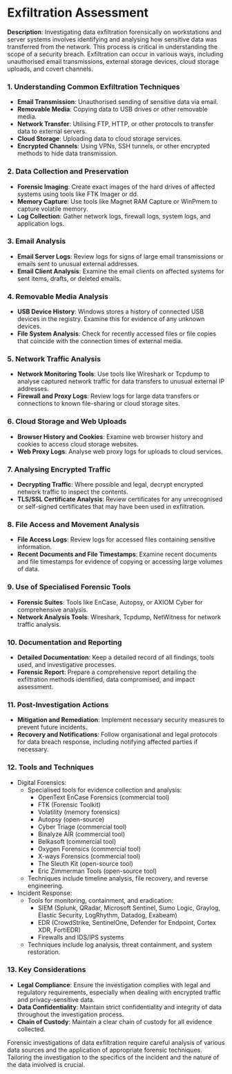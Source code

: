 # Exfiltration Assessment

**Description**: Investigating data exfiltration forensically on workstations and server systems involves identifying and analysing how sensitive data was transferred from the network. This process is critical in understanding the scope of a security breach. Exfiltration can occur in various ways, including unauthorised email transmissions, external storage devices, cloud storage uploads, and covert channels.

### **1. Understanding Common Exfiltration Techniques**

* **Email Transmission**: Unauthorised sending of sensitive data via email.
* **Removable Media**: Copying data to USB drives or other removable media.
* **Network Transfer**: Utilising FTP, HTTP, or other protocols to transfer data to external servers.
* **Cloud Storage**: Uploading data to cloud storage services.
* **Encrypted Channels**: Using VPNs, SSH tunnels, or other encrypted methods to hide data transmission.

### **2. Data Collection and Preservation**

* **Forensic Imaging**: Create exact images of the hard drives of affected systems using tools like FTK Imager or dd.
* **Memory Capture**: Use tools like Magnet RAM Capture or WinPmem to capture volatile memory.
* **Log Collection**: Gather network logs, firewall logs, system logs, and application logs.

### **3. Email Analysis**

* **Email Server Logs**: Review logs for signs of large email transmissions or emails sent to unusual external addresses.
* **Email Client Analysis**: Examine the email clients on affected systems for sent items, drafts, or deleted emails.

### **4. Removable Media Analysis**

* **USB Device History**: Windows stores a history of connected USB devices in the registry. Examine this for evidence of any unknown devices.
* **File System Analysis**: Check for recently accessed files or file copies that coincide with the connection times of external media.

### **5. Network Traffic Analysis**

* **Network Monitoring Tools**: Use tools like Wireshark or Tcpdump to analyse captured network traffic for data transfers to unusual external IP addresses.
* **Firewall and Proxy Logs**: Review logs for large data transfers or connections to known file-sharing or cloud storage sites.

### **6. Cloud Storage and Web Uploads**

* **Browser History and Cookies**: Examine web browser history and cookies to access cloud storage websites.
* **Web Proxy Logs**: Analyse web proxy logs for uploads to cloud services.

### **7. Analysing Encrypted Traffic**

* **Decrypting Traffic**: Where possible and legal, decrypt encrypted network traffic to inspect the contents.
* **TLS/SSL Certificate Analysis**: Review certificates for any unrecognised or self-signed certificates that may have been used in exfiltration.

### **8. File Access and Movement Analysis**

* **File Access Logs**: Review logs for accessed files containing sensitive information.
* **Recent Documents and File Timestamps**: Examine recent documents and file timestamps for evidence of copying or accessing large volumes of data.

### **9. Use of Specialised Forensic Tools**

* **Forensic Suites**: Tools like EnCase, Autopsy, or AXIOM Cyber for comprehensive analysis.
* **Network Analysis Tools**: Wireshark, Tcpdump, NetWitness for network traffic analysis.

### **10. Documentation and Reporting**

* **Detailed Documentation**: Keep a detailed record of all findings, tools used, and investigative processes.
* **Forensic Report**: Prepare a comprehensive report detailing the exfiltration methods identified, data compromised, and impact assessment.

### **11. Post-Investigation Actions**

* **Mitigation and Remediation**: Implement necessary security measures to prevent future incidents.
* **Recovery and Notifications**: Follow organisational and legal protocols for data breach response, including notifying affected parties if necessary.

### **12.**  Tools and Techniques

* Digital Forensics:
  * Specialised tools for evidence collection and analysis:
    * OpenText EnCase Forensics (commercial tool)
    * FTK (Forensic Toolkit)
    * Volatility (memory forensics)
    * Autopsy (open-source)
    * Cyber Triage (commercial tool)
    * Binalyze AIR (commercial tool)
    * Belkasoft (commercial tool)
    * Oxygen Forensics (commercial tool)
    * X-ways Forensics (commercial tool)
    * The Sleuth Kit (open-source tool)
    * Eric Zimmerman Tools (open-source tool)
  * Techniques include timeline analysis, file recovery, and reverse engineering.
* Incident Response:
  * Tools for monitoring, containment, and eradication:
    * SIEM (Splunk, QRadar, Microsoft Sentinel, Sumo Logic, Graylog, Elastic Security, LogRhythm, Datadog, Exabeam)
    * EDR (CrowdStrike, SentinelOne, Defender for Endpoint, Cortex XDR, FortiEDR)
    * Firewalls and IDS/IPS systems
  * Techniques include log analysis, threat containment, and system restoration.

### **13. Key Considerations**

* **Legal Compliance**: Ensure the investigation complies with legal and regulatory requirements, especially when dealing with encrypted traffic and privacy-sensitive data.
* **Data Confidentiality**: Maintain strict confidentiality and integrity of data throughout the investigation process.
* **Chain of Custody**: Maintain a clear chain of custody for all evidence collected.

Forensic investigations of data exfiltration require careful analysis of various data sources and the application of appropriate forensic techniques. Tailoring the investigation to the specifics of the incident and the nature of the data involved is crucial.
